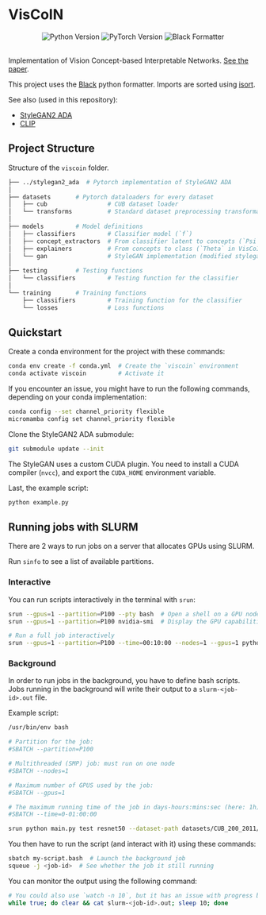 # VisCoIN

<div align="center">
  <img src="https://img.shields.io/badge/python-v3.12-blue?style=for-the-badge&logo=python&logoColor=white" alt="Python Version" />
  <img src="https://img.shields.io/badge/pytorch-v2.5.0-orange?style=for-the-badge&logo=pytorch&logoColor=white" alt="PyTorch Version" />
  <img src="https://img.shields.io/badge/code%20formatter-black-000000?style=for-the-badge&logo=python&logoColor=white" alt="Black Formatter" />
</div>

<br>

Implementation of Vision Concept-based Interpretable Networks. [See the paper](https://arxiv.org/abs/2407.01331v1).

This project uses the [Black](https://github.com/psf/black) python formatter. Imports are sorted using [isort](https://pycqa.github.io/isort/).

See also (used in this repository):

- [StyleGAN2 ADA](https://github.com/NVlabs/stylegan2-ada-pytorch)
- [CLIP](https://github.com/openai/CLIP)

## Project Structure

Structure of the `viscoin` folder.

```bash
├── ../stylegan2_ada  # Pytorch implementation of StyleGAN2 ADA
│
├── datasets       # Pytorch dataloaders for every dataset
│   ├── cub                 # CUB dataset loader
│   └── transforms          # Standard dataset preprocessing transformations
│
├── models         # Model definitions
│   ├── classifiers         # Classifier model (`f`)
│   ├── concept_extractors  # From classifier latent to concepts (`Psi` in VisCoIN)
│   ├── explainers          # From concepts to class (`Theta` in VisCoIN)
│   └── gan                 # StyleGAN implementation (modified stylegan2_ada)
│
├── testing        # Testing functions
│   └── classifiers         # Testing function for the classifier
│
└── training       # Training functions
    ├── classifiers         # Training function for the classifier
    └── losses              # Loss functions
```

## Quickstart

Create a conda environment for the project with these commands:

```bash
conda env create -f conda.yml  # Create the `viscoin` environment
conda activate viscoin         # Activate it
```

If you encounter an issue, you might have to run the following commands, depending on your conda implementation:

```bash
conda config --set channel_priority flexible
micromamba config set channel_priority flexible
```

Clone the StyleGAN2 ADA submodule:

```bash
git submodule update --init
```

The StyleGAN uses a custom CUDA plugin. You need to install a CUDA compiler (`nvcc`), and export the `CUDA_HOME` environment variable.

Last, the example script:

```bash
python example.py
```

## Running jobs with SLURM

There are 2 ways to run jobs on a server that allocates GPUs using SLURM.

Run `sinfo` to see a list of available partitions.

### Interactive

You can run scripts interactively in the terminal with `srun`:

```bash
srun --gpus=1 --partition=P100 --pty bash  # Open a shell on a GPU node
srun --gpus=1 --partition=P100 nvidia-smi  # Display the GPU capabilities of a node

# Run a full job interactively
srun --gpus=1 --partition=P100 --time=00:10:00 --nodes=1 --gpus=1 python main.py test resnet50 --dataset-path datasets/CUB_200_2011/ --batch-size 512
```

### Background

In order to run jobs in the background, you have to define bash scripts. Jobs running in the background will write their output to a `slurm-<job-id>.out` file.

Example script:

```bash
/usr/bin/env bash

# Partition for the job:
#SBATCH --partition=P100

# Multithreaded (SMP) job: must run on one node
#SBATCH --nodes=1

# Maximum number of GPUS used by the job:
#SBATCH --gpus=1

# The maximum running time of the job in days-hours:mins:sec (here: 1h)
#SBATCH --time=0-01:00:00

srun python main.py test resnet50 --dataset-path datasets/CUB_200_2011/ --batch-size 512
```

You then have to run the script (and interact with it) using these commands:

```bash
sbatch my-script.bash  # Launch the background job
squeue -j <job-id>  # See whether the job it still running
```

You can monitor the output using the following command:

```bash
# You could also use `watch -n 10`, but it has an issue with progress bars
while true; do clear && cat slurm-<job-id>.out; sleep 10; done
```
